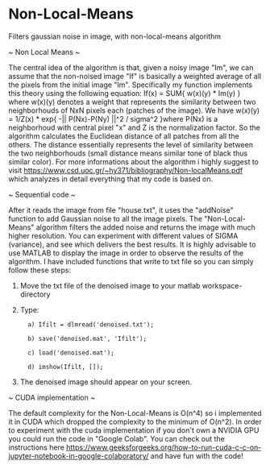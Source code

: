 # Non-Local-Means
Filters gaussian noise in image, with non-local-means algorithm

~ Non Local Means ~

The central idea of the algorithm is that, given a noisy image "Im", we can assume that the non-noised image "If" is basically a weighted average of all the pixels
from the initial image "Im". Specifically my function implements this theory using the following equation: If(x) = SUM{ w(x)(y) * Im(y) } where w(x)(y) denotes a 
weight that represents the similarity between two neighborhouds of NxN pixels each (patches of the image). We have 
w(x)(y) = 1/Z(x) * exp{ -|| P(Nx)-P(Ny) ||^2 / sigma^2 }where P(Nx) is a neighborhoud with central pixel "x" and Z is 
the normalization factor. So the algorithm calculates the Euclidean distance of all patches from all the others.
The distance essentially represents the level of similarity between the two neighborhouds (small distance means similar 
tone of black thus similar color). For more informations about the algorithm i highly suggest to 
visit https://www.csd.uoc.gr/~hy371/bibliography/Non-localMeans.pdf which analyzes in detail everything that my code is based on.

~ Sequential code ~

After it reads the image from file "house.txt", it uses the "addNoise" function to add Gaussian noise to all the image pixels. The "Non-Local-Means" algorithm
filters the added noise and returns the image with much higher resolution. You can experiment with different values of SIGMA (variance), and see which delivers the best 
results. It is highly advisable to use MATLAB to display the image in order to observe the results of the algorithm. I have included functions that write to txt file 
so you can simply follow these steps:

1. Move the txt file of the denoised image to your matlab workspace-directory

2. Type:
         
         a) Ifilt = dlmread('denoised.txt');

         b) save('denoised.mat', 'Ifilt');
         
         c) load('denoised.mat');
         
         d) imshow(Ifilt, []);
         
3. The denoised image should appear on your screen.


~ CUDA implementation ~

The default complexity for the Non-Local-Means is O(n^4) so i implemented it in CUDA which dropped the complexity to the minimum of O(n^2).
In order to experiment with the cuda implementation if you don't own a NVIDIA GPU you could run the code in "Google Colab". You can check out the
instructions here https://www.geeksforgeeks.org/how-to-run-cuda-c-c-on-jupyter-notebook-in-google-colaboratory/  and have fun with the code!




